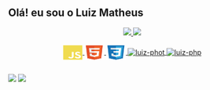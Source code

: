 ## Olá! eu sou o Luiz Matheus  
<div align="center">
  <a href="https://github.com/luizmatheusdp">
  <img height="180em" src="https://github-readme-stats.vercel.app/api?username=luizmatheusdp&show_icons=true&theme=dark&include_all_commits=true&count_private=true"/>
  <img height="180em" src="https://github-readme-stats.vercel.app/api/top-langs/?username=luizmatheusdp&layout=compact&langs_count=7&theme=dark"/>
</div>
<div style="display: inline_block" align="center"><br>
  <img align="center" alt="luiz-JS" height="30" width="40" src="https://raw.githubusercontent.com/devicons/devicon/master/icons/javascript/javascript-plain.svg">
  <img align="center" alt="luiz-HTML" height="30" width="40" src="https://raw.githubusercontent.com/devicons/devicon/master/icons/html5/html5-original.svg">
  <img align="center" alt="luiz-CSS" height="30" width="40" src="https://raw.githubusercontent.com/devicons/devicon/master/icons/css3/css3-original.svg">
  <img align="center" alt="luiz-phot" height="30" width="40" src="https://cdn.jsdelivr.net/gh/devicons/devicon/icons/photoshop/photoshop-plain.svg">
  <img align="center" alt="luiz-php" height="40" width="50" src="https://cdn.jsdelivr.net/gh/devicons/devicon/icons/php/php-original.svg">

</div>

  ## 
<div> 
  <a href = "mailto:luizmatheus.s.c@gmail.com"><img src="https://img.shields.io/badge/-Gmail-%23333?style=for-the-badge&logo=gmail&logoColor=white" target="_blank"></a>
  <a href="https://www.linkedin.com/in/luiz-matheus-silva-carvalho-04782519a" target="_blank"><img src="https://img.shields.io/badge/-LinkedIn-%230077B5?style=for-the-badge&logo=linkedin&logoColor=white" target="_blank"></a> 


</div>
 
